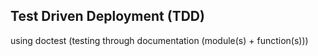 ## Test Driven Deployment (TDD)
using doctest (testing through documentation (module(s) + function(s))) 
